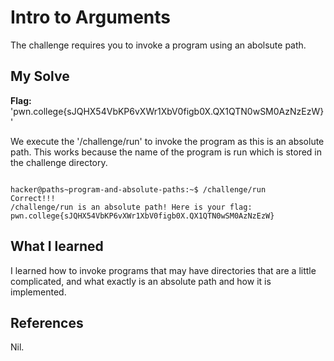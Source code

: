 # Intro to Arguments
The challenge requires you to invoke a program using an abolsute path.

## My Solve
**Flag:**  'pwn.college{sJQHX54VbKP6vXWr1XbV0figb0X.QX1QTN0wSM0AzNzEzW}'

We execute the '/challenge/run' to invoke the program as this is an absolute path. This works because the name of the program is run which is stored in the challenge directory. 

```

hacker@paths~program-and-absolute-paths:~$ /challenge/run
Correct!!!
/challenge/run is an absolute path! Here is your flag:
pwn.college{sJQHX54VbKP6vXWr1XbV0figb0X.QX1QTN0wSM0AzNzEzW}

```

## What I learned
I learned how to invoke programs that may have directories that are a little complicated, and what exactly is an absolute path and how it is implemented.

## References
Nil.
